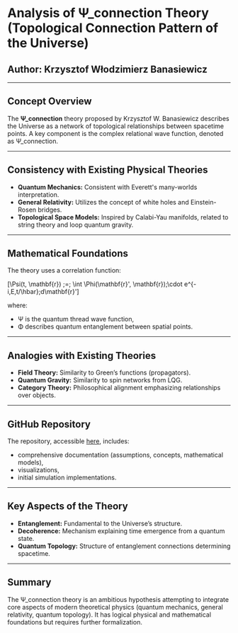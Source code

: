 
# Analysis of Ψ_connection Theory (Topological Connection Pattern of the Universe)

## Author: Krzysztof Włodzimierz Banasiewicz

---

## Concept Overview

The **Ψ_connection** theory proposed by Krzysztof W. Banasiewicz describes the Universe as a network of topological relationships between spacetime points. A key component is the complex relational wave function, denoted as Ψ_connection.

---

## Consistency with Existing Physical Theories

- **Quantum Mechanics:** Consistent with Everett's many-worlds interpretation.
- **General Relativity:** Utilizes the concept of white holes and Einstein-Rosen bridges.
- **Topological Space Models:** Inspired by Calabi-Yau manifolds, related to string theory and loop quantum gravity.

---

## Mathematical Foundations

The theory uses a correlation function:

\[\Psi(t, \mathbf{r}) \;=\; \int \Phi(\mathbf{r}', \mathbf{r})\;\cdot e^{-i\,E\,t/\hbar}\;d\mathbf{r}'\]

where:

- Ψ is the quantum thread wave function,
- Φ describes quantum entanglement between spatial points.

---

## Analogies with Existing Theories

- **Field Theory:** Similarity to Green’s functions (propagators).
- **Quantum Gravity:** Similarity to spin networks from LQG.
- **Category Theory:** Philosophical alignment emphasizing relationships over objects.

---

## GitHub Repository

The repository, accessible [here](https://github.com/krzyshtoof/Multiverse-Theory/), includes:

- comprehensive documentation (assumptions, concepts, mathematical models),
- visualizations,
- initial simulation implementations.

---

## Key Aspects of the Theory

- **Entanglement:** Fundamental to the Universe’s structure.
- **Decoherence:** Mechanism explaining time emergence from a quantum state.
- **Quantum Topology:** Structure of entanglement connections determining spacetime.

---

## Summary

The Ψ_connection theory is an ambitious hypothesis attempting to integrate core aspects of modern theoretical physics (quantum mechanics, general relativity, quantum topology). It has logical physical and mathematical foundations but requires further formalization.

